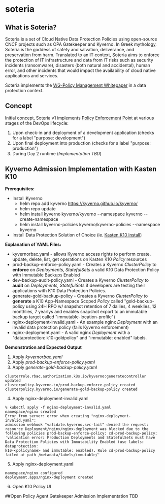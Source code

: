 # soteria

## What is Soteria?
  
Soteria is a set of Cloud Native Data Protection Policies using open-source CNCF projects such as OPA Gatekeeper and Kyverno.  In Greek mythology, Soteria is the goddess of safety and salvation, deliverance, and preservation from harm. Translated to an IT context, Soteria aims to enforce the protection of IT infrastructure and data from IT risks such as security incidents (ransomware), disasters (both natural and accidental), human error, and other incidents that would impact the availability of cloud native applications and services.  
  
Soteria implements the [WG-Policy Management Whitepaper](https://github.com/kubernetes/community/blob/c61508a8651fcb49036188410becc36a3750217b/sig-security/policy/kubernetes-policy-management.md) in a data protection context.
  
## Concept
Initial concept, Soteria v1 implements [Policy Enforcement Point](https://github.com/kubernetes/community/blob/c61508a8651fcb49036188410becc36a3750217b/sig-security/policy/kubernetes-policy-management.md) at various stages of the DevOps lifecycle: 
1. Upon check-in and deployment of a development application (checks for a label "purpose: development")
2. Upon final deployment into production (checks for a label "purpose: production")
3. During Day 2 runtime (_Implementation TBD_)

## Kyverno Admission Implementation with Kasten K10
**Prerequisites:** 
- Install Kyverno
  - helm repo add kyverno https://kyverno.github.io/kyverno/
  - helm repo update
  - helm install kyverno kyverno/kyverno --namespace kyverno --create-namespace
  - helm install kyverno-policies kyverno/kyverno-policies --namespace kyverno
- Install Data Protection Solution of Choice (ie. [Kasten K10 Install](https://docs.kasten.io/latest/install/install.html))

**Explanation of YAML Files:**  
- kyvernorbac.yaml - allows Kyverno access rights to perform create, update, delete, list, get operations on Kasten K10 _Policy_ resources
- prod-backup-enforce-policy.yaml - Creates a Kyverno _ClusterPolicy_ to **enforce** on _Deployments, StatefulSets_ a valid K10 Data Protection Policy with Immutable Backups Enabled
- dev-backup-audit-policy.yaml - Creates a Kyverno _ClusterPolicy_ to **audit** on _Deployments, StatefulSets_ if developers are testing their applications with K10 Data Protection Policies.
- generate-gold-backup-policy - Creates a Kyverno _ClusterPolicy_ to **generate** a K10 App-Namespace Scoped _Policy_ called "gold-backup-policy using 24H RPO w/ snapshot retention of 7 dailies, 4 weeklies, 12 monthlies, 7 yearlys and enables snapshot export to an immutable backup target called "immutable-location-profile")
- nginx-deployment-invalid.yaml - An example nginx _Deployment_ with an invalid data protection policy (fails Kyverno enforcement)
- nginx-deployment.yaml - A valid nginx _Deployment_ with a "dataprotection: k10-goldpolicy" and "immutable: enabled" labels.  

**Demonstration and Expected Output**
1. Apply _kyvernorbac.yaml_
2. Apply _prod-backup-enforce-policy.yaml_
3. Apply _generate-gold-backup-policy.yaml_

```
clusterrole.rbac.authorization.k8s.io/kyverno:generatecontroller updated
clusterpolicy.kyverno.io/prod-backup-enforce-policy created
clusterpolicy.kyverno.io/generate-gold-backup-policy created
```
4. Apply nginx-deployment-invalid.yaml

```
% kubectl apply -f nginx-deployment-invalid.yaml 
namespace/nginx created
Error from server: error when creating "nginx-deployment-invalid.yaml": 
admission webhook "validate.kyverno.svc-fail" denied the request: 
resource Deployment/nginx/nginx-deployment was blocked due to the 
following policies prod-backup-enforce-policy: cd-prod-backup-policy: 
'validation error: Production Deployments and StatefulSets must have 
Data Protection Policies with Immutability Enabled (use labels: dataprotection:
k10-<policyname> and immutable: enabled). Rule cd-prod-backup-policy 
failed at path /metadata/labels/immutable/'
```

5. Apply nginx-deployment.yaml

```
namespace/nginx configured
deployment.apps/nginx-deployment created
```

6. Open K10 Policy UI

##Open Policy Agent Gatekeeper Admission Implementation
TBD 

